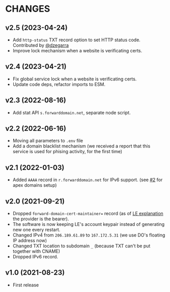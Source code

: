 # CHANGES

## v2.5 (2023-04-24)

+ Add `http-status` TXT record option to set HTTP status code. Contributed by [@dzegarra](https://github.com/willnode/forward-domain/pull/4)
+ Improve lock mechanism when a website is verificating certs.

## v2.4 (2023-04-21)

+ Fix global service lock when a website is verificating certs.
+ Update code deps, refactor imports to ESM.

## v2.3 (2022-08-16)

+ Add stat API `s.forwarddomain.net`, separate node script.

## v2.2 (2022-06-16)

+ Moving all parameters to `.env` file
+ Add a domain blacklist mechanism (we received a report that this service is used for phising activity, for the first time)

## v2.1 (2022-01-03)

+ Added `AAAA` record in `r.forwarddomain.net` for IPv6 support. (see [#2](https://github.com/willnode/forward-domain/issues/2#issuecomment-1003831835) for apex domains setup)

## v2.0 (2021-09-21)

+ Dropped `forward-domain-cert-maintainer=` record (as of [LE explanation](https://letsencrypt.org/docs/integration-guide/#who-is-the-subscriber) the provider is the bearer).
+ The software is now keeping LE's account keypair instead of generating new one every restart.
+ Changed IPv4 from `206.189.61.89` to `167.172.5.31` (we use DO's floating IP address now)
+ Changed TXT location to subdomain `_` (because TXT can't be put together with CNAME)
+ Dropped IPv6 record.

## v1.0 (2021-08-23)

+ First release
